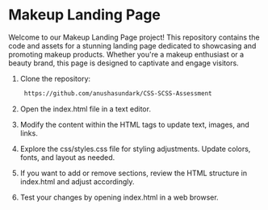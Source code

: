 # Makeup Landing Page

Welcome to our Makeup Landing Page project! This repository contains the code and assets for a stunning landing page dedicated to showcasing and promoting makeup products. Whether you're a makeup enthusiast or a beauty brand, this page is designed to captivate and engage visitors.

1. Clone the repository:

   ```bash
    https://github.com/anushasundark/CSS-SCSS-Assessment
     ```
2. Open the index.html file in a text editor.

3. Modify the content within the HTML tags to update text, images, and links.

4. Explore the css/styles.css file for styling adjustments. Update colors, fonts, and layout as needed.

5. If you want to add or remove sections, review the HTML structure in index.html and adjust accordingly.

6. Test your changes by opening index.html in a web browser.
